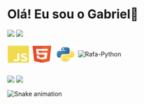 <h1> Olá! Eu sou o Gabriel👋 </h1>

<div align="left">

  <img height="190em" src="https://github-readme-stats.vercel.app/api?username=gabrieldevcode&show_icons=true&theme=transparent&include_all_commits=true&count_private=true&hide_border=true"/>
  <img height="190em" src="https://github-readme-stats.vercel.app/api/top-langs/?username=rafaballerini&layout=compact&langs_count=7&theme=transparent&hide_border=true"/>
</div>

 <div style="display: inline_block"><br>
  <img align="center" alt="Rafa-Js" height="40" width="50" src="https://raw.githubusercontent.com/devicons/devicon/master/icons/javascript/javascript-plain.svg">
  <img align="center" alt="Rafa-HTML" height="40" width="50" src="https://raw.githubusercontent.com/devicons/devicon/master/icons/html5/html5-original.svg">
  <img align="center" alt="Rafa-Python" height="40" width="50" src="https://raw.githubusercontent.com/devicons/devicon/master/icons/python/python-original.svg">
  <img align="center" alt="Rafa-Python" height="40" width="50" src="https://cdn.jsdelivr.net/gh/devicons/devicon/icons/css3/css3-original.svg" 
</div> 

  ##

  <div> 
  <a href="https://instagram.com/gabriel_robalinho" target="_blank"><img src="https://img.shields.io/badge/-Instagram-%23E4405F?style=for-the-badge&logo=instagram&logoColor=white" target="_blank"></a>
  <a href = "mailto:contato.gabrielrobalinho@gmail.com"><img src="https://img.shields.io/badge/-Gmail-%23333?style=for-the-badge&logo=gmail&logoColor=white" target="_blank"></a>
  
</div>

  ![Snake animation](https://github.com/gabrieldevcode/gabrieldevcode/blob/output/github-contribution-grid-snake.svg)

   
  
  
